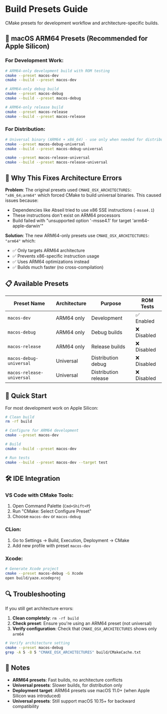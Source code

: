 # Build Presets Guide

CMake presets for development workflow and architecture-specific builds.

## 🍎 macOS ARM64 Presets (Recommended for Apple Silicon)

### For Development Work:
```bash
# ARM64-only development build with ROM testing
cmake --preset macos-dev
cmake --build --preset macos-dev

# ARM64-only debug build 
cmake --preset macos-debug
cmake --build --preset macos-debug

# ARM64-only release build
cmake --preset macos-release  
cmake --build --preset macos-release
```

### For Distribution:
```bash
# Universal binary (ARM64 + x86_64) - use only when needed for distribution
cmake --preset macos-debug-universal
cmake --build --preset macos-debug-universal

cmake --preset macos-release-universal
cmake --build --preset macos-release-universal
```

## 🔧 Why This Fixes Architecture Errors

**Problem**: The original presets used `CMAKE_OSX_ARCHITECTURES: "x86_64;arm64"` which forced CMake to build universal binaries. This caused issues because:
- Dependencies like Abseil tried to use x86 SSE instructions (`-msse4.1`) 
- These instructions don't exist on ARM64 processors
- Build failed with "unsupported option '-msse4.1' for target 'arm64-apple-darwin'"

**Solution**: The new ARM64-only presets use `CMAKE_OSX_ARCHITECTURES: "arm64"` which:
- ✅ Only targets ARM64 architecture  
- ✅ Prevents x86-specific instruction usage
- ✅ Uses ARM64 optimizations instead
- ✅ Builds much faster (no cross-compilation)

## 📋 Available Presets

| Preset Name | Architecture | Purpose | ROM Tests |
|-------------|-------------|---------|-----------|
| `macos-dev` | ARM64 only | Development | ✅ Enabled |
| `macos-debug` | ARM64 only | Debug builds | ❌ Disabled |
| `macos-release` | ARM64 only | Release builds | ❌ Disabled |
| `macos-debug-universal` | Universal | Distribution debug | ❌ Disabled |
| `macos-release-universal` | Universal | Distribution release | ❌ Disabled |

## 🚀 Quick Start

For most development work on Apple Silicon:

```bash
# Clean build
rm -rf build

# Configure for ARM64 development
cmake --preset macos-dev

# Build
cmake --build --preset macos-dev

# Run tests  
cmake --build --preset macos-dev --target test
```

## 🛠️ IDE Integration

### VS Code with CMake Tools:
1. Open Command Palette (`Cmd+Shift+P`)
2. Run "CMake: Select Configure Preset"
3. Choose `macos-dev` or `macos-debug`

### CLion:
1. Go to Settings → Build, Execution, Deployment → CMake
2. Add new profile with preset `macos-dev`

### Xcode:
```bash
# Generate Xcode project
cmake --preset macos-debug -G Xcode
open build/yaze.xcodeproj
```

## 🔍 Troubleshooting

If you still get architecture errors:
1. **Clean completely**: `rm -rf build`
2. **Check preset**: Ensure you're using an ARM64 preset (not universal)
3. **Verify configuration**: Check that `CMAKE_OSX_ARCHITECTURES` shows only `arm64`

```bash
# Verify architecture setting
cmake --preset macos-debug
grep -A 5 -B 5 "CMAKE_OSX_ARCHITECTURES" build/CMakeCache.txt
```

## 📝 Notes

- **ARM64 presets**: Fast builds, no architecture conflicts
- **Universal presets**: Slower builds, for distribution only
- **Deployment target**: ARM64 presets use macOS 11.0+ (when Apple Silicon was introduced)
- **Universal presets**: Still support macOS 10.15+ for backward compatibility
